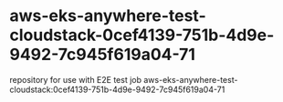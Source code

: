 # aws-eks-anywhere-test-cloudstack-0cef4139-751b-4d9e-9492-7c945f619a04-71
repository for use with E2E test job aws-eks-anywhere-test-cloudstack:0cef4139-751b-4d9e-9492-7c945f619a04-71
